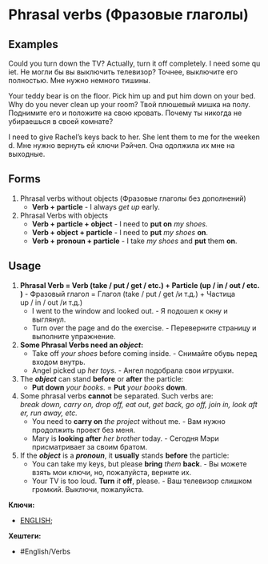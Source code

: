 
# Phrasal verbs (Фразовые глаголы)

## Examples

Could you turn down the TV? Actually, turn it off completely. I need some quiet.
Не могли бы вы выключить телевизор? Точнее, выключите его полностью. Мне нужно немного тишины.

Your teddy bear is on the floor. Pick him up and put him down on your bed. Why do you never clean up your room?
Твой плюшевый мишка на полу. Поднимите его и положите на свою кровать. Почему ты никогда не убираешься в своей комнате?

I need to give Rachel’s keys back to her. She lent them to me for the weekend.
Мне нужно вернуть ей ключи Рэйчел. Она одолжила их мне на выходные.


## Forms

1) Phrasal verbs without objects (Фразовые глаголы без дополнений)
	- **Verb + particle** - I always _get up_ early.
2) Phrasal Verbs with objects
	- **Verb + particle + object** - I need to **put on** _my shoes_.
	- **Verb + object + particle** - I need to **put** _my shoes_ **on**.
	- **Verb + pronoun + particle** - I take _my shoes_ and **put** them **on**.

## Usage

1) **Phrasal Verb = Verb (take / put / get / etc.) + Particle (up / in / out / etc.)** - Фразовый глагол = Глагол (take / put / get /и т.д.) + Частица up / in / out /и т.д.)
	- I went to the window and looked out. - Я подошел к окну и выглянул.
	- Turn over the page and do the exercise. - Переверните страницу и выполните упражнение.
2) **Some Phrasal Verbs need an _object_:**
	- Take off _your shoes_ before coming inside. - Снимайте обувь перед входом внутрь.
	- Angel picked up _her toys_. - Ангел подобрала свои игрушки.
3) The **_object_** can stand **before** or **after** the particle:
	- **Put down** _your books_. = **Put** _your books_ **down**.
4) Some phrasal verbs **cannot** be separated. Such verbs are: *break down, carry on, drop off, eat out, get back, go off, join in, look after, run away, etc.*
	- You need to **carry on** _the project_ without me. - Вам нужно продолжить проект без меня.
	- Mary is **looking after** _her brother_ today. - Сегодня Мэри присматривает за своим братом.
5) If the **_object_** is a **_pronoun_**, it **usually** stands **before** the particle:
	- You can take my keys, but please **bring** _them_ **back**. - Вы можете взять мои ключи, но, пожалуйста, верните их.
	- Your TV is too loud. **Turn** _it_ **off**, please. - Ваш телевизор слишком громкий. Выключи, пожалуйста.

**Ключи:**
- [ENGLISH](ENGLISH);

**Хештеги:**
- #English/Verbs